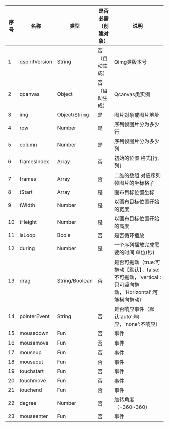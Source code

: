 | 序号 | 名称 | 类型 | 是否必需（创建对象） | 说明 |
| --- | --- | --- | --- | --- |
| 1 | qspiritVersion | String | 否（自动生成） | Qimg类版本号 |
| 2 | qcanvas | Object | 否（自动生成） | Qcanvas类实例 |
| 3 | img | Object/String | 是 | 图片对象或图片地址 |
| 4 | row | Number | 是 | 序列帧图片分为多少行 |
| 5 | column | Number | 是 | 序列帧图片分为多少列 |
| 6 | framesIndex | Array | 否 | 初始的位置 格式\[行,列\] |
| 7 | frames | Array | 否 | 二维的数组 对应序列帧图片的坐标格子 |
| 8 | tStart | Array | 是 | 画布目标位置坐标 |
| 9 | tWidth | Number | 是 | 以画布目标位置开始的宽度 |
| 10 | tHeight | Number | 是 | 以画布目标位置开始的高度 |
| 11 | isLoop | Boole | 否 | 是否循环播放 |
| 12 | during | Number | 是 | 一个序列播放完成需要的时间 单位\(秒\) |
| 13 | drag | String/Boolean | 否 | 是否可拖动（true:可拖动【默认】，false:不可拖动，'vertical':只可竖向拖动，'Horizontal':可能横向拖动） |
| 14 | pointerEvent | String | 否 | 是否响应事件（默认'auto':响应，'none':不响应） |
| 15 | mousedown | Fun | 否 | 事件 |
| 16 | mousemove | Fun | 否 | 事件 |
| 17 | mouseup | Fun | 否 | 事件 |
| 18 | mouseout | Fun | 否 | 事件 |
| 19 | touchstart | Fun | 否 | 事件 |
| 20 | touchmove | Fun | 否 | 事件 |
| 21 | touchend | Fun | 否 | 事件 |
| 22 | degree | Number | 否 | 旋转角度（-360~360） |
| 23 | mouseenter | Fun | 否 | 事件 |






